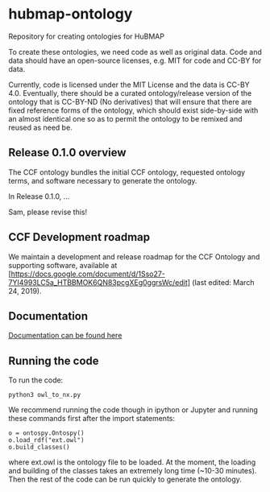 # hubmap-ontology
Repository for creating ontologies for HuBMAP

To create these ontologies, we need code as well as original data. Code and data should have an open-source licenses, e.g. MIT for code and CC-BY for data.

Currently, code is licensed under the MIT License and the data is CC-BY 4.0. Eventually, there should be a curated ontology/release version of the ontology that is CC-BY-ND (No derivatives) that will ensure that there are fixed reference forms of the ontology, which should exist side-by-side with an almost identical one so as to permit the ontology to be remixed and reused as need be.

## Release 0.1.0 overview 
The CCF ontology bundles the initial CCF ontology, requested ontology terms, and software necessary to generate the ontology. 

In Release 0.1.0, ... 

Sam, please revise this!

## CCF Development roadmap
We maintain a development and release roadmap for the CCF Ontology and supporting software, available at [https://docs.google.com/document/d/1Sso27-7YI4993LC5a_HTBBMOK6QN83pcgXEg0ggrsWc/edit] (last edited: March 24, 2019).  

## Documentation

[Documentation can be found here](https://docs.google.com/document/d/1X21O5DgGkq9ngPOsBZa-qy1-6Y2MiohJD7Bt-JFyysY/edit#)

## Running the code

To run the code:
```
python3 owl_to_nx.py
```
We recommend running the code though in ipython or Jupyter and running these commands first after the import statements:
```
o = ontospy.Ontospy()
o.load_rdf("ext.owl")
o.build_classes()
```
where ext.owl is the ontology file to be loaded. At the moment, the loading and building of the classes takes an extremely long time (~10-30 minutes). Then the rest of the code can be run quickly to generate the ontology.
